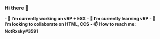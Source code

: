 ### Hi there 👋

**- 🔭 I’m currently working on vRP + ESX**
**- 🌱 I’m currently learning vRP**
**- 👯 I’m looking to collaborate on HTML, CCS**
**- 📫 How to reach me: NotRxsky#3591**
